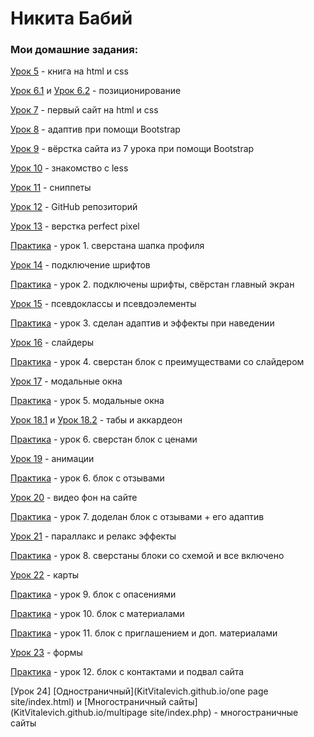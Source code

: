 # Никита Бабий
### Мои домашние задания:

[Урок 5](https://KitVitalevich.github.io/lesson_5/ "Готовая домашка") - книга на html и css

[Урок 6.1](https://KitVitalevich.github.io/lesson_6/frame/) и [Урок 6.2](https://kitvitalevich.github.io/lesson_5/header/) - позиционирование

[Урок 7](https://KitVitalevich.github.io/lesson_7/) - первый сайт на html и css

[Урок 8](https://KitVitalevich.github.io/lesson_8/) - адаптив при помощи Bootstrap

[Урок 9](https://KitVitalevich.github.io/lesson_9/) - вёрстка сайта из 7 урока при помощи Bootstrap

[Урок 10](https://KitVitalevich.github.io/lesson_10/) - знакомство с less

[Урок 11](https://KitVitalevich.github.io/lesson_11/) - сниппеты

[Урок 12](https://KitVitalevich.github.io/lesson_12/) - GitHub репозиторий

[Урок 13](https://kitvitalevich.github.io/lesson_13/src/index.html) - верстка perfect pixel

[Практика](https://kitvitalevich.github.io/lesson_14/BigSite/src/index.html) - урок 1. сверстана шапка профиля

[Урок 14](https://kitvitalevich.github.io/lesson_15/src/index.html) - подключение шрифтов

[Практика](https://kitvitalevich.github.io/practice/src/index.html) - урок 2. подключены шрифты, свёрстан главный экран

[Урок 15](https://kitvitalevich.github.io/lesson_15/hover_effect/index.html) - псевдоклассы и псевдоэлементы 

[Практика](https://kitvitalevich.github.io/practice/src/index.html) - урок 3. сделан адаптив и эффекты при наведении 

[Урок 16](https://kitvitalevich.github.io/lesson_17/src/css/index.html) - слайдеры

[Практика](https://kitvitalevich.github.io/practice/src/index.html) - урок 4. сверстан блок с преимуществами со слайдером

[Урок 17](https://kitvitalevich.github.io/lesson_17/src/index.html) - модальные окна

[Практика](https://kitvitalevich.github.io/practice/src/practice/src/index.html) - урок 5. модальные окна

[Урок 18.1](https://kitvitalevich.github.io/tabs/src/index.html?#) и [Урок 18.2](https://kitvitalevich.github.io/accordion/src/index.html) - табы и аккардеон

[Практика](https://kitvitalevich.github.io/practice/src/index.html) - урок 6. сверстан блок с ценами

[Урок 19](https://kitvitalevich.github.io/lesson_19/tabs/src/index.html) - анимации

[Практика](https://kitvitalevich.github.io/practice/src/index.html) - урок 6. блок с отзывами

[Урок 20](https://kitvitalevich.github.io/lesson_20/src/index.html) - видео фон на сайте

[Практика](https://kitvitalevich.github.io/practice/src/index.html) - урок 7. доделан блок с отзывами + его адаптив

[Урок 21](https://kitvitalevich.github.io/parallax-site/index.html) - параллакс и релакс эффекты

[Практика](https://kitvitalevich.github.io/practice/src/index.html) - урок 8. сверстаны блоки со схемой и все включено

[Урок 22](https://kitvitalevich.github.io/lesson_22/src/index.html) - карты 

[Практика](https://kitvitalevich.github.io/practice/src/index.html) - урок 9. блок с опасениями 

[Практика](https://kitvitalevich.github.io/practice/src/index.html) - урок 10. блок с материалами

[Практика](https://kitvitalevich.github.io/practice/src/index.html) - урок 11. блок с приглашением и доп. материалами

[Урок 23](https://kitvitalevich.github.io/lesson_23/index.html) - формы

[Практика](https://kitvitalevich.github.io/practice/src/index.html) - урок 12. блок с контактами и подвал сайта

[Урок 24] [Одностраничный](KitVitalevich.github.io/one page site/index.html) и [Многостраничный сайты](KitVitalevich.github.io/multipage site/index.php) - многостраничные сайты 
